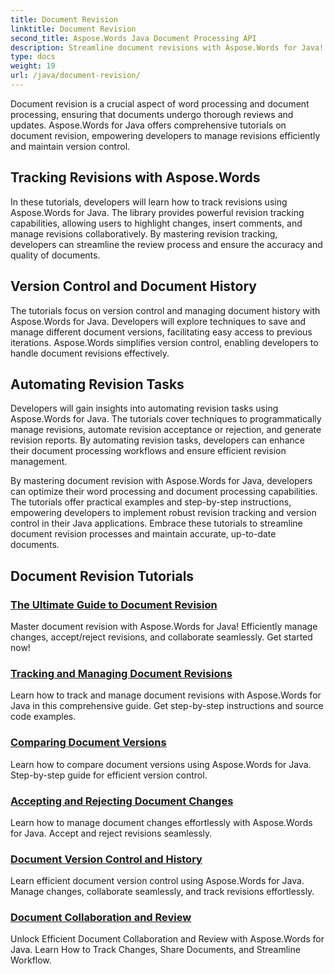 ```yaml
---
title: Document Revision
linktitle: Document Revision
second_title: Aspose.Words Java Document Processing API
description: Streamline document revisions with Aspose.Words for Java! Track changes, manage version control, and automate revision tasks effortlessly. 
type: docs
weight: 19
url: /java/document-revision/
---
```


Document revision is a crucial aspect of word processing and document processing, ensuring that documents undergo thorough reviews and updates. Aspose.Words for Java offers comprehensive tutorials on document revision, empowering developers to manage revisions efficiently and maintain version control.

## Tracking Revisions with Aspose.Words

In these tutorials, developers will learn how to track revisions using Aspose.Words for Java. The library provides powerful revision tracking capabilities, allowing users to highlight changes, insert comments, and manage revisions collaboratively. By mastering revision tracking, developers can streamline the review process and ensure the accuracy and quality of documents.

## Version Control and Document History

The tutorials focus on version control and managing document history with Aspose.Words for Java. Developers will explore techniques to save and manage different document versions, facilitating easy access to previous iterations. Aspose.Words simplifies version control, enabling developers to handle document revisions effectively.

## Automating Revision Tasks

Developers will gain insights into automating revision tasks using Aspose.Words for Java. The tutorials cover techniques to programmatically manage revisions, automate revision acceptance or rejection, and generate revision reports. By automating revision tasks, developers can enhance their document processing workflows and ensure efficient revision management.

By mastering document revision with Aspose.Words for Java, developers can optimize their word processing and document processing capabilities. The tutorials offer practical examples and step-by-step instructions, empowering developers to implement robust revision tracking and version control in their Java applications. Embrace these tutorials to streamline document revision processes and maintain accurate, up-to-date documents.

## Document Revision Tutorials
### [The Ultimate Guide to Document Revision](./guide-document-revision/)
Master document revision with Aspose.Words for Java! Efficiently manage changes, accept/reject revisions, and collaborate seamlessly. Get started now!
### [Tracking and Managing Document Revisions](./tracking-managing-document-revisions/)
Learn how to track and manage document revisions with Aspose.Words for Java in this comprehensive guide. Get step-by-step instructions and source code examples.
### [Comparing Document Versions](./comparing-document-versions/)
Learn how to compare document versions using Aspose.Words for Java. Step-by-step guide for efficient version control.
### [Accepting and Rejecting Document Changes](./accepting-rejecting-document-changes/)
Learn how to manage document changes effortlessly with Aspose.Words for Java. Accept and reject revisions seamlessly.
### [Document Version Control and History](./document-version-control-history/)
Learn efficient document version control using Aspose.Words for Java. Manage changes, collaborate seamlessly, and track revisions effortlessly.
### [Document Collaboration and Review](./document-collaboration-review/)
Unlock Efficient Document Collaboration and Review with Aspose.Words for Java. Learn How to Track Changes, Share Documents, and Streamline Workflow.